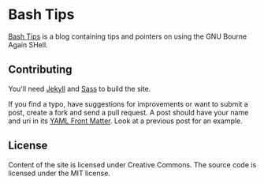 # Bash Tips
[Bash Tips](http://www.bashtips.org/) is a blog containing tips and pointers on using the GNU Bourne Again SHell.

## Contributing
You'll need [Jekyll](http://www.jekyllrb.com/) and [Sass](http://www.sass-lang.com/) to build the site.

If you find a typo, have suggestions for improvements or want to submit a post, create a fork and send a pull request. A post should have your name and uri in its [YAML Front Matter](https://github.com/mojombo/jekyll/wiki/yaml-front-matter). Look at a previous post for an example.

## License
Content of the site is licensed under Creative Commons. The source code is licensed under the MIT license.
